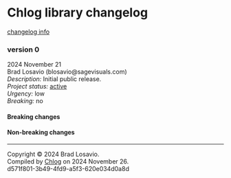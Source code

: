 <body><h1>Chlog library changelog</h1><a href="https://github.com/blosavio/chlog">changelog info</a><section><h3>version 0</h3><p>2024 November 21<br />Brad Losavio (blosavio@sagevisuals.com)<br /><em>Description: </em>Initial public release.<br /><em>Project status: </em><a href="https://github.com/metosin/open-source/blob/main/project-status.md">active</a><br /><em>Urgency: </em>low<br /><em>Breaking: </em>no</p><p></p><div><h4>Breaking changes</h4><ul></ul><h4>Non-breaking changes</h4><ul></ul></div><hr /></section><p id="page-footer">Copyright © 2024 Brad Losavio.<br />Compiled by <a href="https://github.com/blosavio/chlog">Chlog</a> on 2024 November 26.<span id="uuid"><br />d571f801-3b49-4fd9-a5f3-620e034d0a8d</span></p></body>
